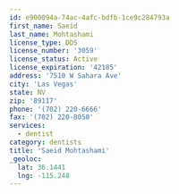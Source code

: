 ```yaml
---
id: e900094a-74ac-4afc-bdfb-1ce9c284793a
first_name: Saeid
last_name: Mohtashami
license_type: DDS
license_number: '3059'
license_status: Active
license_expiration: '42185'
address: '7510 W Sahara Ave'
city: 'Las Vegas'
state: NV
zip: '89117'
phone: '(702) 220-6666'
fax: '(702) 220-8050'
services:
  - dentist
category: dentists
title: 'Saeid Mohtashami'
_geoloc:
  lat: 36.1441
  lng: -115.248
---
```

